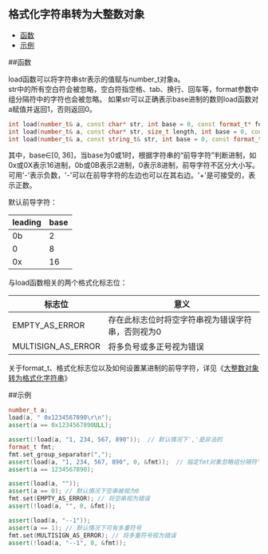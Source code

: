 格式化字符串转为大整数对象
-------------

 * [函数](#函数)
 * [示例](#示例)

##函数

load函数可以将字符串str表示的值赋与number_t对象a。  
str中的所有空白符会被忽略，空白符指空格、tab、换行、回车等，format参数中组分隔符中的字符也会被忽略。
如果str可以正确表示base进制的数则load函数对a赋值并返回1，否则返回0。  
```C++
int load(number_t& a, const char* str, int base = 0, const format_t* format = NULL);
int load(number_t& a, const char* str, size_t length, int base = 0, const format_t* format = NULL);
int load(number_t& a, const string_t& str, int base = 0, const format_t* format = NULL);
```
其中，base∈[0, 36]，当base为0或1时，根据字符串的“前导字符”判断进制，如0x或0X表示16进制，0b或0B表示2进制，0表示8进制，前导字符不区分大小写。  
可用'-'表示负数，'-'可以在前导字符的左边也可以在其右边。'+'是可接受的，表示正数。  

默认前导字符：

|leading|base|
|-------|----|
|0b| 2|
|0| 8|
|0x| 16|

与load函数相关的两个格式化标志位：

|标志位|意义|
|------|----|
|EMPTY_AS_ERROR| 存在此标志位时将空字符串视为错误字符串，否则视为0|
|MULTISIGN_AS_ERROR| 将多负号或多正号视为错误|

关于format_t、格式化标志位以及如何设置某进制的前导字符，详见《[大整数对象转为格式化字符串](https://github.com/brotherbeer/mydocument/blob/master/mynum/Formatted-output-ch.md)》

##示例
```C++
number_t a;
load(a, " 0x1234567890\r\n");
assert(a == 0x1234567890ULL);

assert(!load(a, "1, 234, 567, 890"));  // 默认情况下','是非法的
format_t fmt;
fmt.set_group_separator(",");
assert(load(a, "1, 234, 567, 890", 0, &fmt));  // 指定fmt对象忽略组分隔符','
assert(a == 1234567890);

assert(load(a, ""));
assert(a == 0); // 默认情况下空串被视为0
fmt.set(EMPTY_AS_ERROR); // 将空串视为错误
assert(!load(a, "", 0, &fmt));

assert(load(a, "--1"));
assert(a == 1); // 默认情况下可有多重符号
fmt.set(MULTISIGN_AS_ERROR); // 将多重符号视为错误
assert(!load(a, "--1", 0, &fmt));
```